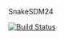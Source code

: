 SnakeSDM24

[![Build Status](https://app.travis-ci.com/JiacoDev/SnakeSDM24.svg?token=XUXRd12uMpgHJqAT7Qpi&branch=master)](https://app.travis-ci.com/JiacoDev/SnakeSDM24)